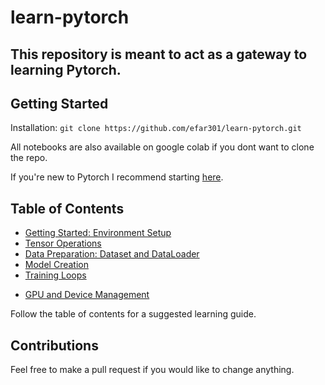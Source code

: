 # learn-pytorch

## This repository is meant to act as a gateway to learning Pytorch.

## Getting Started

Installation: 
`git clone https://github.com/efar301/learn-pytorch.git`

All notebooks are also available on google colab if you dont want to clone the repo.

If you're new to Pytorch I recommend starting [here](./creating-environments/).

## Table of Contents

- [Getting Started: Environment Setup](./creating-environments)
- [Tensor Operations](./tensors/tensor_operations.ipynb)
- [Data Preparation: Dataset and DataLoader](./data-handling/data_preparation.ipynb)
- [Model Creation](./models/getting-started/basic_model_creation.ipynb)
- [Training Loops](./models/getting-started/training_loop.ipynb)
<!-- - [Evaluation and Metrics](./evaluation_metrics.ipynb) -->
<!-- - [Saving and Loading Models](./saving_loading_models.ipynb) -->
<!-- - [Inference and Prediction](./inference_prediction.ipynb) -->
- [GPU and Device Management](./models/getting-started/non_cpu_devices.ipynb)
<!-- - [Advanced Topics: Custom Datasets, Transforms, Schedulers](./advanced_topics.ipynb) -->

Follow the table of contents for a suggested learning guide.

## Contributions

Feel free to make a pull request if you would like to change anything.